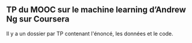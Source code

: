 ## TP du MOOC sur le machine learning d’Andrew Ng sur Coursera
Il y a un dossier par TP contenant l'énoncé, les données et le code.